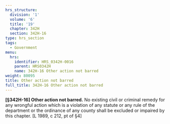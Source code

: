 ```yaml
---
hrs_structure:
  division: '1'
  volume: '6'
  title: '19'
  chapter: 342H
  section: 342H-16
type: hrs_section
tags:
  - Government
menu:
  hrs:
    identifier: HRS_0342H-0016
    parent: HRS0342H
    name: 342H-16 Other action not barred
weight: 80095
title: Other action not barred
full_title: 342H-16 Other action not barred
---
```

**[§342H-16] Other action not barred.** No existing civil or criminal remedy for any wrongful action which is a violation of any statute or any rule of the department or the ordinance of any county shall be excluded or impaired by this chapter. [L 1989, c 212, pt of §4]